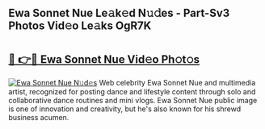 ## Ewa Sonnet Nue Le𝚊k𝚎d N𝚞𝚍es - Part-Sv3 Photos Vid𝚎o Le𝚊ks OgR7K

# <h2><a href="http://fb7xagy.evod.top/?m=Ewa+Sonnet+Nue">🔗 👉🔴 Ewa Sonnet Nue Vid𝚎o Ph𝚘t𝚘s</a></h2>

[![Ewa Sonnet Nue N𝚞d𝚎s](https://i.imgur.com/8V9OHl7.gif)](http://fb7xagy.evod.top/?m=Ewa+Sonnet+Nue)
Web celebrity Ewa Sonnet Nue and multimedia artist, recognized for posting dance and lifestyle content through solo and collaborative dance routines and mini vlogs. Ewa Sonnet Nue public image is one of innovation and creativity, but he's also known for his shrewd business acumen. 
